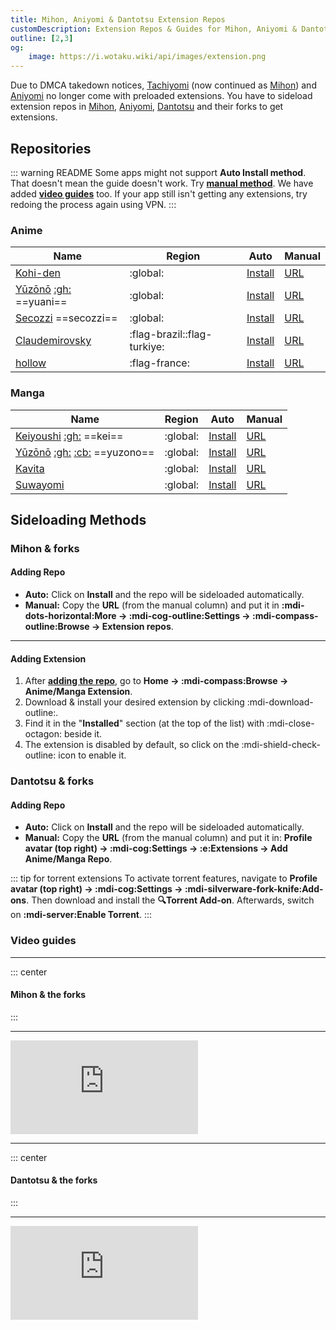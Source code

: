 ```yaml
---
title: Mihon, Aniyomi & Dantotsu Extension Repos
customDescription: Extension Repos & Guides for Mihon, Aniyomi & Dantotsu
outline: [2,3]
og:
    image: https://i.wotaku.wiki/api/images/extension.png
---
```



<GradientCard title="Extension Repos" description="Mihon, Aniyomi & Dantotsu Extension Repos & Guides" theme="turquoise" variant="thin"/>

Due to DMCA takedown notices, [Tachiyomi](https://tachiyomi.org/) (now continued as [Mihon](https://mihon.app/)) and [Aniyomi](https://aniyomi.org/) no longer come with preloaded extensions. You have to sideload extension repos in [Mihon](https://mihon.app/), [Aniyomi](https://aniyomi.org/), [Dantotsu](https://discord.com/invite/4HPZ5nAWwM) and their forks to get extensions.

## Repositories

::: warning README
Some apps might not support **Auto Install method**. That doesn't mean the guide doesn't work. Try [**manual method**](#adding-repo). We have added [**video guides**](#video-guides) too. If your app still isn't getting any extensions, try redoing the process again using VPN.
:::

### Anime

| Name | Region | Auto | Manual |
| - | - | - | - |
| [Kohi-den](https://kohiden.xyz/Kohi-den/extensions-source) | :global: | [Install](aniyomi://add-repo?url=https://kohiden.xyz/Kohi-den/extensions/raw/branch/main/index.min.json) | [URL](https://kohiden.xyz/Kohi-den/extensions/raw/branch/main/index.min.json) |
| [Yūzōnō](https://yuzono.github.io) [:gh:](https://github.com/yuzono/aniyomi-extensions) ==yuani== | :global: | [Install](aniyomi://add-repo?url=https://raw.githubusercontent.com/yuzono/anime-repo/repo/index.min.json) | [URL](https://raw.githubusercontent.com/yuzono/anime-repo/repo/index.min.json) |
| [Secozzi](https://github.com/Secozzi/aniyomi-extensions) ==secozzi== | :global: | [Install](aniyomi://add-repo?url=https://raw.githubusercontent.com/Secozzi/aniyomi-extensions/refs/heads/repo/index.min.json) | [URL](https://raw.githubusercontent.com/Secozzi/aniyomi-extensions/refs/heads/repo/index.min.json) |
| [Claudemirovsky](https://github.com/Claudemirovsky/cursedyomi-extensions) | :flag-brazil::flag-turkiye: | [Install](aniyomi://add-repo?url=https://raw.githubusercontent.com/Claudemirovsky/cursedyomi-extensions/repo/index.min.json) | [URL](https://raw.githubusercontent.com/Claudemirovsky/cursedyomi-extensions/repo/index.min.json) |
| [hollow](https://codeberg.org/hollow/aniyomi-extensions-fr) | :flag-france: | [Install](aniyomi://add-repo?url=https://codeberg.org/hollow/aniyomi-extensions-fr/media/branch/repo/index.min.json) | [URL](https://codeberg.org/hollow/aniyomi-extensions-fr/media/branch/repo/index.min.json) |


### Manga
| Name | Region | Auto | Manual |
| - | - | - | - |
| [Keiyoushi](https://keiyoushi.github.io/) [:gh:](https://github.com/keiyoushi/extensions) ==kei== | :global: | [Install](tachiyomi://add-repo?url=https://raw.githubusercontent.com/keiyoushi/extensions/repo/index.min.json) | [URL](https://raw.githubusercontent.com/keiyoushi/extensions/repo/index.min.json) |
| [Yūzōnō](https://yuzono.github.io) [:gh:](https://github.com/yuzono/tachiyomi-extensions) [:cb:](https://codeberg.org/cuong-tran/komikku-extensions) ==yuzono== | :global: | [Install](tachiyomi://add-repo?url=https://raw.githubusercontent.com/yuzono/manga-repo/repo/index.min.json) | [URL](https://raw.githubusercontent.com/yuzono/manga-repo/repo/index.min.json) |
| [Kavita](https://github.com/Kareadita/tach-extension/) | :global: | [Install](tachiyomi://add-repo?url=https://raw.githubusercontent.com/Kareadita/tach-extension/repo/index.min.json) | [URL](https://raw.githubusercontent.com/Kareadita/tach-extension/repo/index.min.json) |
| [Suwayomi](https://github.com/Suwayomi/tachiyomi-extension) | :global: | [Install](tachiyomi://add-repo?url=https://raw.githubusercontent.com/Suwayomi/tachiyomi-extension/repo/index.min.json) | [URL](https://raw.githubusercontent.com/Suwayomi/tachiyomi-extension/repo/index.min.json) |


## Sideloading Methods

### Mihon & forks

#### Adding Repo
- **Auto:** Click on **Install** and the repo will be sideloaded automatically.
- **Manual:** Copy the **URL** (from the manual column) and put it in **:mdi-dots-horizontal:More -> :mdi-cog-outline:Settings -> :mdi-compass-outline:Browse -> Extension repos**.
___
#### Adding Extension
1. After [**adding the repo**](#adding-repo), go to **Home -> :mdi-compass:Browse -> Anime/Manga Extension**.
2. Download & install your desired extension by clicking :mdi-download-outline:.
3. Find it in the "**Installed**" section (at the top of the list) with :mdi-close-octagon: beside it.
4. The extension is disabled by default, so click on the :mdi-shield-check-outline: icon to enable it.

### Dantotsu & forks

#### Adding Repo
- **Auto:** Click on **Install** and the repo will be sideloaded automatically.
- **Manual:** Copy the **URL** (from the manual column) and put it in: **Profile avatar (top right) -> :mdi-cog:Settings -> :e:Extensions -> Add Anime/Manga Repo**.

::: tip for torrent extensions
To activate torrent features, navigate to **Profile avatar (top right) -> :mdi-cog:Settings -> :mdi-silverware-fork-knife:Add-ons**. Then download and install the **:mag:Torrent Add-on**. Afterwards, switch on **:mdi-server:Enable Torrent**.
:::


### Video guides

___

::: center
#### **Mihon & the forks**
:::
___

<div class="video_wrapper"><iframe src="https://www.youtube.com/embed/wemPCkUCyxo" frameborder="0" allowfullscreen></iframe></div>

___

::: center
#### **Dantotsu & the forks**
:::
___

<div class="video_wrapper"><iframe src="https://www.youtube.com/embed/dubXV-R9lUM" frameborder="0" allowfullscreen></iframe></div>